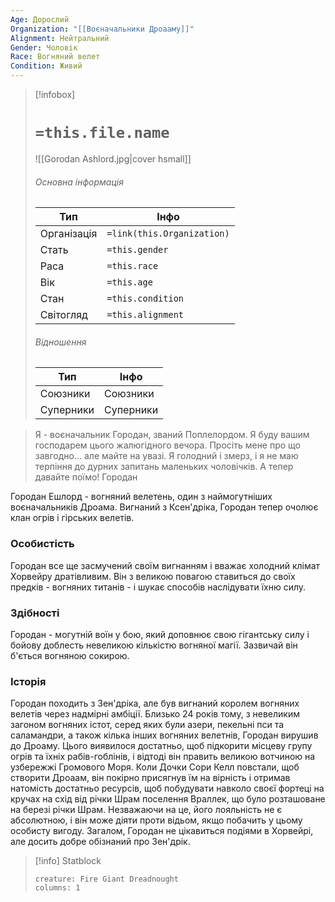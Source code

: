 ```yaml
---
Age: Дорослий
Organization: "[[Воєначальники Дроааму]]"
Alignment: Нейтральний
Gender: Чоловік
Race: Вогняний велет
Condition: Живий
---
```

> [!infobox]
> # `=this.file.name`
> ![[Gorodan Ashlord.jpg|cover hsmall]]
> ###### Основна інформація
> Тип | Інфо |
> ---|---|
> Організація | `=link(this.Organization)` |
> Стать | `=this.gender` |
> Раса | `=this.race` |
> Вік | `=this.age` |
> Стан | `=this.condition` |
> Світогляд | `=this.alignment` |
> ###### Відношення
> Тип | Інфо |
> ---|---|
> Союзники | Союзники |
> Суперники | Суперники |

> Я - воєначальник Городан, званий Поплелордом. Я буду вашим господарем цього жалюгідного вечора. Просіть мене про що завгодно... але майте на увазі. Я голодний і змерз, і я не маю терпіння до дурних запитань маленьких чоловічків. А тепер давайте поїмо!
> Городан 

Городан Ешлорд - вогняний велетень, один з наймогутніших воєначальників Дроама. Вигнаний з Ксен'дріка, Городан тепер очолює клан огрів і гірських велетів.
### Особистість
Городан все ще засмучений своїм вигнанням і вважає холодний клімат Хорвейру дратівливим. Він з великою повагою ставиться до своїх предків - вогняних титанів - і шукає способів наслідувати їхню силу.

### Здібності
Городан - могутній воїн у бою, який доповнює свою гігантську силу і бойову доблесть невеликою кількістю вогняної магії. Зазвичай він б'ється вогняною сокирою.

### Історія
Городан походить з Зен'дріка, але був вигнаний королем вогняних велетів через надмірні амбіції.
Близько 24 років тому, з невеликим загоном вогняних істот, серед яких були азери, пекельні пси та саламандри, а також кілька інших вогняних велетнів, Городан вирушив до Дроаму. Цього виявилося достатньо, щоб підкорити місцеву групу огрів та їхніх рабів-гоблінів, і відтоді він править великою вотчиною на узбережжі Громового Моря.
Коли Дочки Сори Келл повстали, щоб створити Дроаам, він покірно присягнув їм на вірність і отримав натомість достатньо ресурсів, щоб побудувати навколо своєї фортеці на кручах на схід від річки Шрам поселення Враллек, що було розташоване на березі річки Шрам. Незважаючи на це, його лояльність не є абсолютною, і він може діяти проти відьом, якщо побачить у цьому особисту вигоду. Загалом, Городан не цікавиться подіями в Хорвейрі, але досить добре обізнаний про Зен'дрік.

> [!info] Statblock
> ```statblock
> creature: Fire Giant Dreadnought
> columns: 1
> ```
